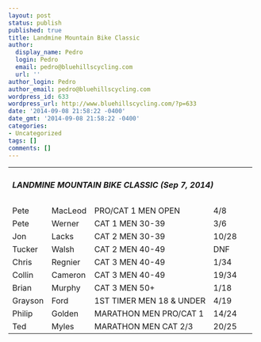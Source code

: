 ```yaml
---
layout: post
status: publish
published: true
title: Landmine Mountain Bike Classic
author:
  display_name: Pedro
  login: Pedro
  email: pedro@bluehillscycling.com
  url: ''
author_login: Pedro
author_email: pedro@bluehillscycling.com
wordpress_id: 633
wordpress_url: http://www.bluehillscycling.com/?p=633
date: '2014-09-08 21:58:22 -0400'
date_gmt: '2014-09-08 21:58:22 -0400'
categories:
- Uncategorized
tags: []
comments: []
---
```


<table class="datatable1" width="100%">

<tbody>

<tr>

<td class="headerrow3" colspan="5">

<h5>LANDMINE MOUNTAIN BIKE CLASSIC (Sep 7, 2014)</h5>

</td>

</tr>

<tr class="datarow1">

<td>Pete</td>

<td>MacLeod</td>

<td>PRO/CAT 1 MEN OPEN</td>

<td width="70px">4/8</td>

</tr>

<tr class="datarow2">

<td>Pete</td>

<td>Werner</td>

<td>CAT 1 MEN 30-39</td>

<td width="70px">3/6</td>

</tr>

<tr class="datarow1">

<td>Jon</td>

<td>Lacks</td>

<td>CAT 2 MEN 30-39</td>

<td width="70px">10/28</td>

</tr>

<tr class="datarow1">

<td>Tucker</td>

<td>Walsh</td>

<td>CAT 2 MEN 40-49</td>

<td width="70px">DNF</td>

</tr>

<tr class="datarow1">

<td>Chris</td>

<td>Regnier</td>

<td>CAT 3 MEN 40-49</td>

<td width="70px">1/34</td>

</tr>

<tr class="datarow1">

<td>Collin</td>

<td>Cameron</td>

<td>CAT 3 MEN 40-49</td>

<td width="70px">19/34</td>

</tr>

<tr class="datarow1">

<td>Brian</td>

<td>Murphy</td>

<td>CAT 3 MEN 50+</td>

<td width="70px">1/18</td>

</tr>

<tr class="datarow1">

<td>Grayson</td>

<td>Ford</td>

<td>1ST TIMER MEN 18 &amp; UNDER</td>

<td width="70px">4/19</td>

</tr>

<tr class="datarow1">

<td>Philip</td>

<td>Golden</td>

<td>MARATHON MEN PRO/CAT 1</td>

<td width="70px">14/24</td>

</tr>

<tr class="datarow1">

<td>Ted</td>

<td>Myles</td>

<td>MARATHON MEN CAT 2/3</td>

<td width="70px">20/25</td>

</tr>

</tbody>

</table>

&nbsp;
